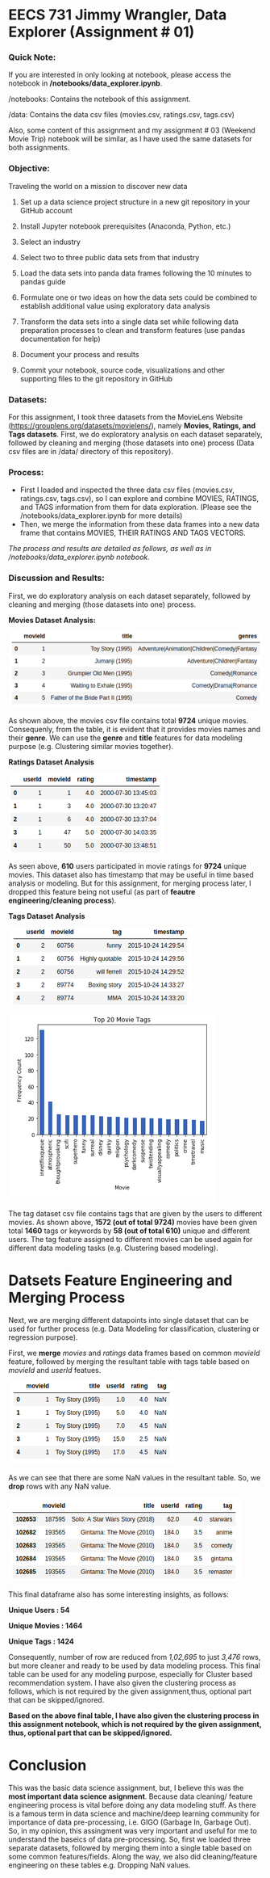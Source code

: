 # EECS 731 Jimmy Wrangler, Data Explorer (Assignment # 01)


### Quick Note:
If you are interested in only looking at notebook, please access the notebook in **/notebooks/data_explorer.ipynb**.

/notebooks: Contains the notebook of this assignment.

/data: Contains the data csv files (movies.csv, ratings.csv, tags.csv)

Also, some content of this assignment and my assignment # 03 (Weekend Movie Trip) notebook will be similar, as I have used the same datasets for both assignments.

### Objective:

Traveling the world on a mission to discover new data

1. Set up a data science project structure in a new git repository in your GitHub account

2. Install Jupyter notebook prerequisites (Anaconda, Python, etc.)

3. Select an industry

4. Select two to three public data sets from that industry

5. Load the data sets into panda data frames following the 10 minutes to pandas guide

6. Formulate one or two ideas on how the data sets could be combined to establish
additional value using exploratory data analysis

7. Transform the data sets into a single data set while following data preparation processes
to clean and transform features (use pandas documentation for help)

8. Document your process and results

9. Commit your notebook, source code, visualizations and other supporting files to the git
repository in GitHub

### Datasets:

For this assignment, I took three datasets from the MovieLens Website (https://grouplens.org/datasets/movielens/), namely **Movies, Ratings, and Tags datasets**. First, we do exploratory analysis on each dataset separately, followed by cleaning and merging (those datasets into one) process (Data csv files are in /data/ directory of this repository).

### Process:

<ul>
<li>First I loaded and inspected the three data csv files (movies.csv, ratings.csv, tags.csv), so I can explore and combine MOVIES, RATINGS, and TAGS information from them for data exploration. (Please see the /notebooks/data_explorer.ipynb for more details)</li>
<li>Then, we merge the information from these data frames into a new data frame that contains MOVIES, THEIR RATINGS AND TAGS VECTORS.</li>
 </ul>

*The process and results are detailed as follows, as well as in /notebooks/data_explorer.ipynb notebook.*

### Discussion and Results:

First, we do exploratory analysis on each dataset separately, followed by cleaning and merging (those datasets into one) process.

**Movies Dataset Analysis:**

![](figs/fig1u.png)

As shown above, the movies csv file contains total **9724** unique movies. Consequenly, from the table, it is evident that it provides movies names and their **genre**. We can use the **genre** and **title** features for data modeling purpose (e.g. Clustering similar movies together).

**Ratings Dataset Analysis**

![](figs/fig2u.png)


As seen above, **610** users participated in movie ratings for **9724** unique movies. This dataset also has timestamp that may be useful in time based analysis or modeling. But for this assignment, for merging process later, I dropped this feature being not useful (as part of **feautre engineering/cleaning process**).


**Tags Dataset Analysis**

![](figs/fig3u.png)


![](figs/fig4u.png)

The tag dataset csv file contains tags that are given by the users to different movies. As shown above, **1572 (out of total 9724)** movies have been given total **1460** tags or keywords by **58 (out of total 610)** unique and different users. The tag feature assigned to different movies can be used again for different data modeling tasks (e.g. Clustering based modeling).

# Datsets Feature Engineering and Merging Process

Next, we are merging different datapoints into single dataset that can be used for further process (e.g. Data Modeling for classification, clustering or regression purpose).

First, we **merge** *movies* and *ratings* data frames based on common *movieId* feature, followed by merging the resultant table with tags table based on *movieId* and *userId* featues.


![](figs/fig5u.png)

As we can see that there are some NaN values in the resultant table. So, we **drop** rows with any NaN value.

![](figs/fig6u.png)


This final dataframe also has some interesting insights, as follows:

**Unique Users :  54**

**Unique Movies :  1464**

**Unique Tags :  1424**


Consequently, number of row are reduced from *1,02,695* to just *3,476* rows, but more cleaner and ready to be used by data modeling process. This final table can be used for any modeling purpose, especially for Cluster based recommendation system. I have also given the clustering process as follows, which is not required by the given assignment,thus, optional part that can be skipped/ignored.



**Based on the above final table, I have also given the clustering process in this assignment notebook, which is not required by the given assignment, thus, optional part that can be skipped/ignored.**

# Conclusion

This was the basic data science assignment, but, I believe this was the **most important data science asignment**. Because data cleaning/ feature engineering process is vital before doing any data modeling stuff. As there is a famous term in data science and machine/deep learning community for importance of data pre-processing, i.e. GIGO (Garbage In, Garbage Out). So, in my opinion, this assingment was very important and useful for me to understand the baseics of data pre-processing. So, first we loaded three separate datasets, followed by merging them into a single table based on some common features/fields. Along the way, we also did cleaning/feature engineering on these tables e.g. Dropping NaN values.
